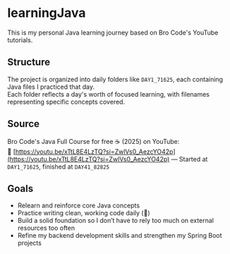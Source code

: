 # learningJava

This is my personal Java learning journey based on Bro Code's YouTube tutorials.

## Structure

The project is organized into daily folders like `DAY1_71625`, each containing Java files I practiced that day.  
Each folder reflects a day's worth of focused learning, with filenames representing specific concepts covered.

## Source

Bro Code's Java Full Course for free ☕ (2025) on YouTube:  
🔗 [https://youtu.be/xTtL8E4LzTQ?si=ZwlVs0_AezcYO42p](https://youtu.be/xTtL8E4LzTQ?si=ZwlVs0_AezcYO42p) — Started at `DAY1_71625`, finished at `DAY41_82825`

## Goals

- Relearn and reinforce core Java concepts
- Practice writing clean, working code daily (🤞)
- Build a solid foundation so I don’t have to rely too much on external resources too often
- Refine my backend development skills and strengthen my Spring Boot projects
